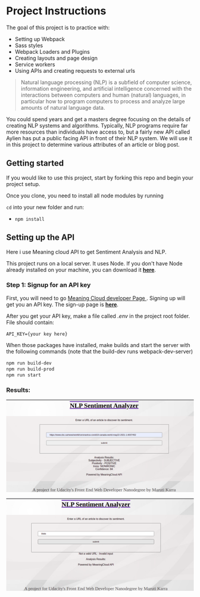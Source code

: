# Project Instructions

The goal of this project is to  practice with:
- Setting up Webpack
- Sass styles
- Webpack Loaders and Plugins
- Creating layouts and page design
- Service workers
- Using APIs and creating requests to external urls

> Natural language processing (NLP) is a subfield of computer science, information engineering, and artificial intelligence
concerned with the interactions between computers and human (natural) languages, in particular how to program computers to
process and analyze large amounts of natural language data.

You could spend years and get a masters degree focusing on the details of creating NLP systems and algorithms. Typically, NLP programs require far more resources than individuals have access to, but a fairly new API called Aylien has put a public facing API in front of their NLP system. We will use it in this project to determine various attributes of an article or blog post.

## Getting started

If you would like to use this project, start by forking this repo and begin your project setup.

Once you clone, you need to install all node modules by running

`cd` into your new folder and run:
- `npm install`

## Setting up the API

Here i use Meaning cloud API to get Sentiment Analysis and NLP.

This project runs on a local server. It uses Node. If you don't have Node already installed on your machine, you can download it [**here**](https://nodejs.org/en/download/).

### Step 1: Signup for an API key

First, you will need to go [Meaning Cloud developer Page ](https://www.meaningcloud.com/developer/login). Signing up will get you an API key. The sign-up page is [**here**](https://www.meaningcloud.com/developer/create-account).

After you get your API key, make a file called *.env* in the project root folder. File should contain:

```
API_KEY={your key here}
```

When those packages have installed, make builds and start the server with the following commands (note that the build-dev runs webpack-dev-server)

```
npm run build-dev
npm run build-prod
npm run start
```

### Results:

![Screenshots](https://github.com/sravanthiganti/project-evaluate-news-nlp/blob/main/results/Happy-Path.png)

![Error](https://github.com/sravanthiganti/project-evaluate-news-nlp/blob/main/results/error.png)


